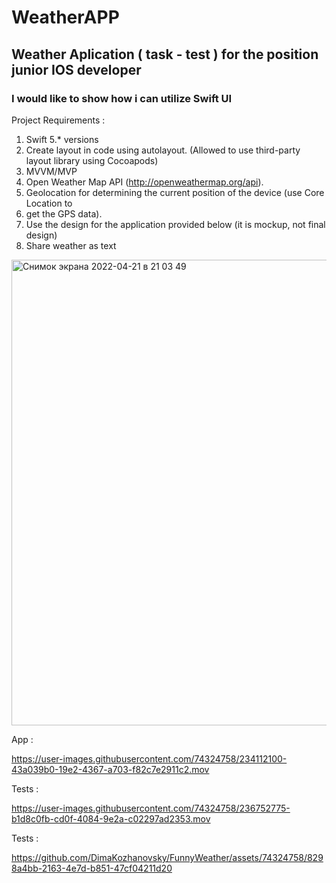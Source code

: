 # WeatherAPP
## Weather  Aplication ( task - test ) for the position junior IOS developer 
### I would like to show how i can utilize Swift UI 
Project Requirements :
1. Swift 5.* versions
2. Create layout in code using autolayout. (Allowed to use third-party layout library
using Cocoapods)
 3. MVVM/MVP
 4. Open Weather Map API (http://openweathermap.org/api).
 5. Geolocation for determining the current position of the device (use Core Location to
 6. get the GPS data).
 7. Use the design for the application provided below (it is mockup, not final design)
 8. Share weather as text
<img width="745" alt="Снимок экрана 2022-04-21 в 21 03 49" src="https://user-images.githubusercontent.com/74324758/164523406-964ae6fe-e2dc-4211-93cf-464ac2efb505.png">

App :

https://user-images.githubusercontent.com/74324758/234112100-43a039b0-19e2-4367-a703-f82c7e2911c2.mov

Tests : 

https://user-images.githubusercontent.com/74324758/236752775-b1d8c0fb-cd0f-4084-9e2a-c02297ad2353.mov

Tests :




https://github.com/DimaKozhanovsky/FunnyWeather/assets/74324758/8298a4bb-2163-4e7d-b851-47cf04211d20

